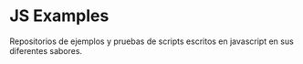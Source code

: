 # JS Examples

Repositorios de ejemplos y pruebas de scripts escritos en javascript en sus diferentes sabores.
